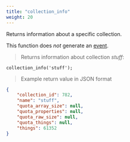 ```yaml
---
title: "collection_info"
weight: 20
---
```


Returns information about a specific collection.

This function does *not* generate an [event](../../events).

> Returns information about collection *stuff*:

```thingsdb,should_pass,@t
collection_info('stuff');
```

> Example return value in JSON format

```json
{
    "collection_id": 782,
    "name": "stuff",
    "quota_array_size": null,
    "quota_properties": null,
    "quota_raw_size": null,
    "quota_things": null,
    "things": 61352
}
```